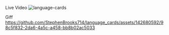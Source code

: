
Live Video
![language-cards](https://github.com/StephenBrooks714/language_cards/assets/142680592/7aa2f55b-376f-4732-9752-b5d1695c3b56)

Giff
https://github.com/StephenBrooks714/language_cards/assets/142680592/98c5f832-2da6-4a5c-a458-bb8b02ac5033


